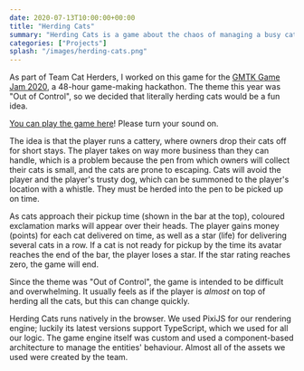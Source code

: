```yaml
---
date: 2020-07-13T10:00:00+00:00
title: "Herding Cats"
summary: "Herding Cats is a game about the chaos of managing a busy cattery, developed over 48 hours for the GMTK Game Jam 2020."
categories: ["Projects"]
splash: "/images/herding-cats.png"
---
```


As part of Team Cat Herders, I worked on this game for the [GMTK Game Jam 2020](https://itch.io/jam/gmtk-2020), a 48-hour game-making hackathon. The theme this year was "Out of Control", so we decided that literally herding cats would be a fun idea.

[You can play the game here](https://danjb1.itch.io/herding-cats)! Please turn your sound on.

The idea is that the player runs a cattery, where owners drop their cats off for short stays. The player takes on way more business than they can handle, which is a problem because the pen from which owners will collect their cats is small, and the cats are prone to escaping. Cats will avoid  the player and the player's trusty dog, which can be summoned to the player's location with a whistle. They must be herded into the pen to be picked up on time.

As cats approach their pickup time (shown in the bar at the top), coloured exclamation marks will appear over their heads. The player gains money (points) for each cat delivered on time, as well as a star (life) for delivering several cats in a row. If a cat is not ready for pickup by the time its avatar reaches the end of the bar, the player loses a star. If the star rating reaches zero, the game will end.

Since the theme was "Out of Control", the game is intended to be difficult and overwhelming. It usually feels as if the player is *almost* on top of herding all the cats, but this can change quickly.

Herding Cats runs natively in the browser. We used PixiJS for our rendering engine; luckily its latest versions support TypeScript, which we used for all our logic. The game engine itself was custom and used a component-based architecture to manage the entities' behaviour. Almost all of the assets we used were created by the team.
